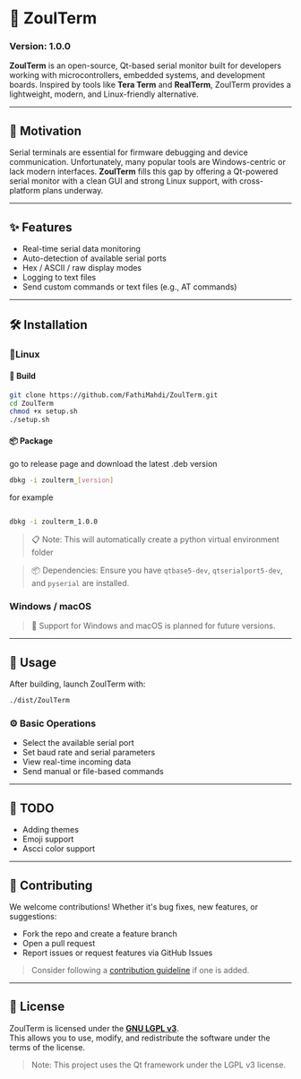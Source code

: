 # 🔌 ZoulTerm

### Version: 1.0.0  
**ZoulTerm** is an open-source, Qt-based serial monitor built for developers working with microcontrollers, embedded systems, and development boards. Inspired by tools like **Tera Term** and **RealTerm**, ZoulTerm provides a lightweight, modern, and Linux-friendly alternative.

---

## 🚀 Motivation

Serial terminals are essential for firmware debugging and device communication. Unfortunately, many popular tools are Windows-centric or lack modern interfaces. **ZoulTerm** fills this gap by offering a Qt-powered serial monitor with a clean GUI and strong Linux support, with cross-platform plans underway.

---

## ✨ Features

- Real-time serial data monitoring
- Auto-detection of available serial ports
- Hex / ASCII / raw display modes
- Logging to text files
- Send custom commands or text files (e.g., AT commands)

---

## 🛠 Installation

### 🐧Linux

#### 🧱 Build

```bash
git clone https://github.com/FathiMahdi/ZoulTerm.git
cd ZoulTerm
chmod +x setup.sh
./setup.sh
```
#### 📦 Package

go to release page and download the latest .deb version

```bash
dbkg -i zoulterm_[version]
```

for example
```bash

dbkg -i zoulterm_1.0.0
```

> 📋 Note: This will automatically create a python virtual environment folder

> 📦 Dependencies: Ensure you have `qtbase5-dev`, `qtserialport5-dev`, and `pyserial` are installed.

### Windows / macOS

> 🧪 Support for Windows and macOS is planned for future versions.

---

## 🧪 Usage

After building, launch ZoulTerm with:

```bash
./dist/ZoulTerm
```

### ⚙️ Basic Operations

- Select the available serial port
- Set baud rate and serial parameters
- View real-time incoming data
- Send manual or file-based commands

---


## 📑 TODO

- Adding themes
- Emoji support
- Ascci color support

---
## 🤝 Contributing

We welcome contributions! Whether it's bug fixes, new features, or suggestions:

- Fork the repo and create a feature branch
- Open a pull request
- Report issues or request features via GitHub Issues

> Consider following a [contribution guideline](CONTRIBUTING.md) if one is added.

---

## 🧾 License

ZoulTerm is licensed under the **[GNU LGPL v3](LICENSE.txt)**.  
This allows you to use, modify, and redistribute the software under the terms of the license.

> Note: This project uses the Qt framework under the LGPL v3 license.